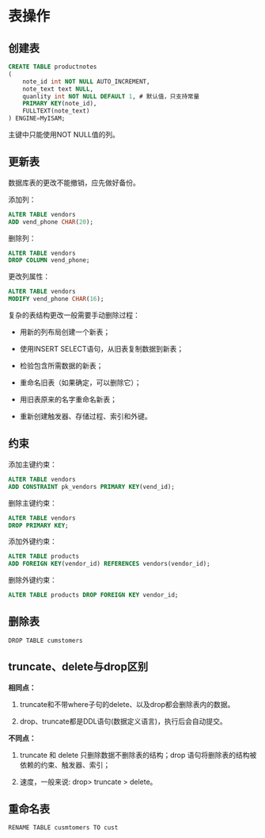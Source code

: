 # 表操作

## 创建表

```sql
CREATE TABLE productnotes
(
	note_id int NOT NULL AUTO_INCREMENT,
    note_text text NULL,
    quanlity int NOT NULL DEFAULT 1, # 默认值，只支持常量
    PRIMARY KEY(note_id),
    FULLTEXT(note_text)
) ENGINE=MyISAM;
```

主键中只能使用NOT NULL值的列。

## 更新表

数据库表的更改不能撤销，应先做好备份。

添加列：

```sql
ALTER TABLE vendors
ADD vend_phone CHAR(20);
```

删除列：

```sql
ALTER TABLE vendors
DROP COLUMN vend_phone;
```

更改列属性：

```sql
ALTER TABLE vendors
MODIFY vend_phone CHAR(16);
```

复杂的表结构更改一般需要手动删除过程：

- 用新的列布局创建一个新表；

- 使用INSERT SELECT语句，从旧表复制数据到新表；

- 检验包含所需数据的新表；
- 重命名旧表（如果确定，可以删除它）；

- 用旧表原来的名字重命名新表；

- 重新创建触发器、存储过程、索引和外键。

## 约束

添加主键约束：

```sql
ALTER TABLE vendors
ADD CONSTRAINT pk_vendors PRIMARY KEY(vend_id);
```

删除主键约束：

```sql
ALTER TABLE vendors
DROP PRIMARY KEY;
```

添加外键约束：

```sql
ALTER TABLE products
ADD FOREIGN KEY(vendor_id) REFERENCES vendors(vendor_id);
```

删除外键约束：

```sql
ALTER TABLE products DROP FOREIGN KEY vendor_id;
```

## 删除表

`DROP TABLE cumstomers`

## truncate、delete与drop区别

**相同点：**

1. truncate和不带where子句的delete、以及drop都会删除表内的数据。

2. drop、truncate都是DDL语句(数据定义语言)，执行后会自动提交。

**不同点：**

1. truncate 和 delete 只删除数据不删除表的结构；drop 语句将删除表的结构被依赖的约束、触发器、索引；

2. 速度，一般来说: drop> truncate > delete。

## 重命名表

`RENAME TABLE cusmtomers TO cust`
